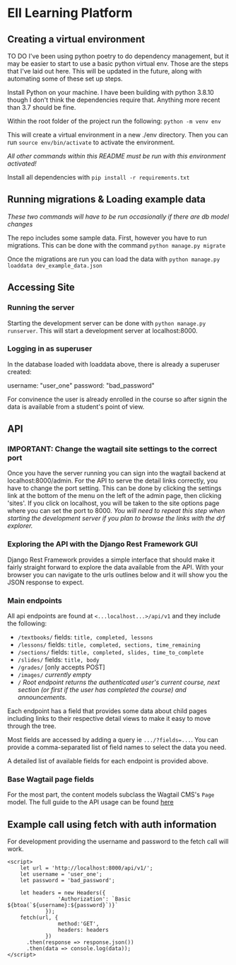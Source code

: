 # EII Learning Platform

## Creating a virtual environment
TO DO I've been using python poetry to do dependency management, but it may be easier to start to use
a basic python virtual env. Those are the steps that I've laid out here. This will be updated in the future,
along with automating some of these set up steps.

Install Python on your machine. I have been building with python 3.8.10 though I don't think the 
dependencies require that. Anything more recent than 3.7 should be fine.

Within the root folder of the project run the following:
`python -m venv env`

This will create a virtual environment in a new ./env directory. Then you can run
`source env/bin/activate` to activate the environment. 

_All other commands within this README must be run with this environment activated!_

Install all dependencies with `pip install -r requirements.txt`

## Running migrations & Loading example data

_These two commands will have to be run occasionally if there are db model changes_

The repo includes some sample data. First, however you have to run migrations. This can 
be done with the command `python manage.py migrate`

Once the migrations are run you can load the data with `python manage.py loaddata dev_example_data.json`

## Accessing Site
### Running the server
Starting the development server can be done with `python manage.py runserver`. This will start a development server
at localhost:8000.

### Logging in as superuser
In the database loaded with loaddata above, there is already a superuser created:

username: "user\_one"
password: "bad\_password"

For convinence the user is already enrolled in the course so after signin the data is available
from a student's point of view.

## API
### IMPORTANT: Change the wagtail site settings to the correct port
Once you have the server running you can sign into the wagtail backend at localhost:8000/admin. For the API to
serve the detail links correctly, you have to change the port setting. This can be done by clicking the settings
link at the bottom of the menu on the left of the admin page, then clicking 'sites'. If you click on localhost, you
will be taken to the site options page where you can set the port to 8000. _You will need to repeat this step when
starting the development server if you plan to browse the links with the drf explorer._ 

### Exploring the API with the Django Rest Framework GUI
Django Rest Framework provides a simple interface that should make it fairly straight forward to explore the data 
available from the API. With your browser you can navigate to the urls outlines below and it will show you the JSON
response to expect. 

### Main endpoints
All api endpoints are found at `<...localhost...>/api/v1` and they include the following:
- `/textbooks/` fields: `title, completed, lessons`
- `/lessons/` fields: `title, completed, sections, time_remaining`
- `/sections/` fields: `title, completed, slides, time_to_complete`
- `/slides/` fields: `title, body`
- `/grades/` [only accepts POST]
- `/images/` _currently empty_
- `/` _Root endpoint returns the authenticated user's current course, next section_ 
      _(or first if the user has completed the course) and announcements._

Each endpoint has a field that provides some data about child pages including links to 
their respective detail views to make it easy to move through the tree.

Most fields are accessed by adding a query ie `.../?fields=...`. You can provide a
comma-separated list of field names to select the data you need.

A detailed list of available fields for each endpoint is provided above.

### Base Wagtail page fields
For the most part, the content models subclass the Wagtail CMS's `Page` model. The full
guide to the API usage can be found [here](https://docs.wagtail.io/en/stable/advanced_topics/api/v2/usage.html#default-endpoint-fields)

## Example call using fetch with auth information
For development providing the username and password to the fetch call will work.

```
<script>
    let url = 'http://localhost:8000/api/v1/';
    let username = 'user_one';
    let password = 'bad_password';

    let headers = new Headers({
                'Authorization': `Basic  ${btoa(`${username}:${password}`)}`
            });
    fetch(url, {
                method:'GET',
                headers: headers
            })
      .then(response => response.json())
      .then(data => console.log(data));
</script>
```

